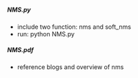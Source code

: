 ##### NMS.py 
* include two function: nms and soft_nms 
* run: python NMS.py

##### NMS.pdf
* reference blogs and overview of nms
